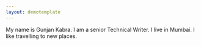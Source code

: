 ```yaml
---
layout: demotemplate
---
```


My name is Gunjan Kabra. I am a senior Technical Writer. I live in Mumbai. I like travelling to new places.